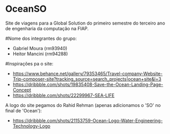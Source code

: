 # OceanSO
Site de viagens para a Global Solution do primeiro semestre do terceiro ano de engenharia da computação na FIAP.

#Nome dos integrantes do grupo:
- Gabriel Moura (rm93940)
- Heitor Mancini (rm94288)

#Inspirações pa o site:
- https://www.behance.net/gallery/79353465/Travel-company-Website-Trip-composer-site?tracking_source=search_projects|ocean+site&l=3
- https://dribbble.com/shots/19835408-Save-the-Ocean-Landing-Page-Concept
- https://dribbble.com/shots/22299967-SEA-LIFE

A logo do site pegamos do Rahid Rehman (apenas adicionamos o 'SO' no final de 'Ocean'):
- https://dribbble.com/shots/21153759-Ocean-Logo-Water-Engineering-Technology-Logo
